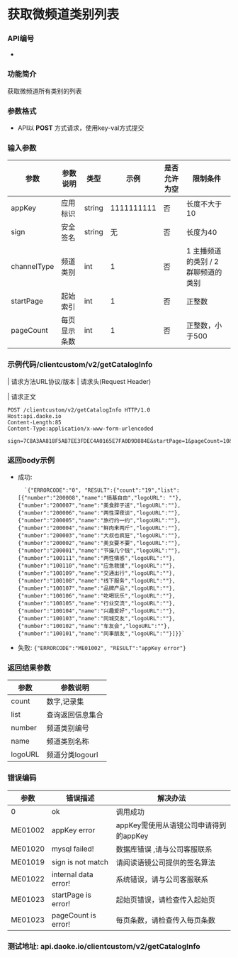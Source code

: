 获取微频道类别列表
========================

### API编号
*

### 功能简介

获取微频道所有类别的列表

### 参数格式

* API以 **POST** 方式请求，使用key-val方式提交

### 输入参数

 参数                       | 参数说明           | 类型    |   示例         | 是否允许为空 | 限制条件
----------------------------|-------------------|---------|---------------|--------------|---------------------------
 appKey                     | 应用标识           | string  | 1111111111    | 否           | 长度不大于10
 sign                       | 安全签名           | string  | 无            | 否           | 长度为40
 channelType                | 频道类别           | int 	  | 1     	   | 否           | 1 主播频道的类别 / 2 群聊频道的类别
 startPage                  | 起始索引           | int 	  | 1            | 否           | 正整数
 pageCount                  | 每页显示条数       | int 	  | 1            | 否           | 正整数，小于500


### 示例代码/clientcustom/v2/getCatalogInfo
 | 请求方法URL协议/版本
 | 请求头(Request Header)

 | 请求正文

	POST /clientcustom/v2/getCatalogInfo HTTP/1.0
	Host:api.daoke.io
	Content-Length:85
	Content-Type:application/x-www-form-urlencoded

	sign=7C8A3AA818F5AB7EE3FDEC4A0165E7FA0D9D884E&startPage=1&pageCount=10&appKey=1111111111&channelType=1

### 返回body示例

* 成功:

		`{"ERRORCODE":"0", "RESULT":{"count":"19","list":[{"number":"200008","name":"搞基自由","logoURL": ""},{"number":"200007","name":"美食胖子送","logoURL":""},{"number":"200006","name":"两性深夜谈","logoURL":""},{"number":"200005","name":"旅行约一约","logoURL":""},{"number":"200004","name":"鲜肉来两斤","logoURL":""},{"number":"200003","name":"大叔也疯狂","logoURL":""},{"number":"200002","name":"美女要不要","logoURL":""},{"number":"200001","name":"节操几个钱","logoURL":""},{"number":"100111","name":"两性情感","logoURL":""},{"number":"100110","name":"应急救援","logoURL":""},{"number":"100109","name":"交通出行","logoURL":""},{"number":"100108","name":"线下服务","logoURL":""},{"number":"100107","name":"品牌产品","logoURL":""},{"number":"100106","name":"吃喝玩乐","logoURL":""},{"number":"100105","name":"行业交流","logoURL":""},{"number":"100104","name":"兴趣爱好","logoURL":""},{"number":"100103","name":"同城交友","logoURL":""},{"number":"100102","name":"车友会","logoURL":""},{"number":"100101","name":"同事朋友","logoURL":""}]}}`


* 失败:
		`{"ERRORCODE":"ME01002", "RESULT":"appKey error"}`


### 返回结果参数

参数     | 参数说明
--------|--------------------------------
count   |数字,记录集
list    |查询返回信息集合
number  |频道类别编号
name 	|频道类别名称
logoURL |频道分类logourl

### 错误编码

 参数                 | 错误描述               | 解决办法     
----------------------|-----------------------|---------------------------------------
 0                    | ok 		              | 调用成功
 ME01002              | appKey error          | appKey需使用从语镜公司申请得到的appKey
 ME01020              | mysql failed!         | 数据库错误 ,请与公司客服联系
 ME01019              | sign is not match     | 请阅读语镜公司提供的签名算法
 ME01022              | internal data error!  | 系统错误，请与公司客服联系
 ME01023              | startPage is error!   | 起始页错误，请检查传入起始页
 ME01023              | pageCount is error!   | 每页条数，请检查传入每页条数


### 测试地址: api.daoke.io/clientcustom/v2/getCatalogInfo

